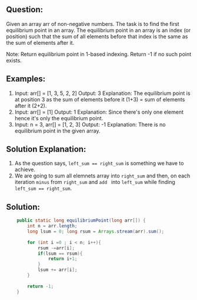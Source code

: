## Question:
Given an array arr of non-negative numbers. The task is to find the first equilibrium point in an array. The equilibrium point in an array is an index (or position) such that the sum of all elements before that index is the same as the sum of elements after it.

Note: Return equilibrium point in 1-based indexing. Return -1 if no such point exists. 

## Examples:
1. Input: arr[] = [1, 3, 5, 2, 2]
Output: 3 
Explanation: The equilibrium point is at position 3 as the sum of elements before it (1+3) = sum of elements after it (2+2). 
2. Input: arr[] = [1]
Output: 1
Explanation: Since there's only one element hence it's only the equilibrium point.
3. Input: n = 3, arr[] = [1, 2, 3]
Output: -1
Explanation: There is no equilibrium point in the given array.

## Solution Explanation:
1. As the question says, `left_sum == right_sum` is something we have to achieve.
2. We are going to sum all elemnets array into `right_sum` and then, on each iteration `minus` from `right_sum` and `add ` into `left_sum` while finding `left_sum == right_sum`.

## Solution:
```java 
    public static long equilibriumPoint(long arr[]) {
        int n = arr.length;
        long lsum = 0; long rsum = Arrays.stream(arr).sum();
        
        for (int i =0 ; i < n; i++){
            rsum -=arr[i];
            if(lsum == rsum){
                return i+1;
            }
            lsum += arr[i];
        }
        
        return -1;
    }

```